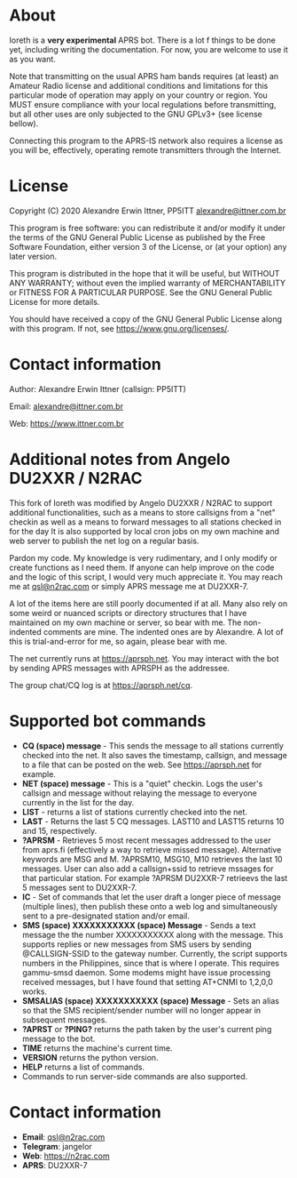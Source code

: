 
# About

Ioreth is a **very experimental** APRS bot. There is a lot f things to be
done yet, including writing the documentation. For now, you are welcome to
use it as you want.

Note that transmitting on the usual APRS ham bands requires (at least) an
Amateur Radio license and additional conditions and limitations for this
particular mode of operation may apply on your country or region. You MUST
ensure compliance with your local regulations before transmitting, but all
other uses are only subjected to the GNU GPLv3+ (see license bellow).

Connecting this program to the APRS-IS network also requires a license as
you will be, effectively, operating remote transmitters through the Internet.




# License

Copyright (C) 2020  Alexandre Erwin Ittner, PP5ITT <alexandre@ittner.com.br>

This program is free software: you can redistribute it and/or modify
it under the terms of the GNU General Public License as published by
the Free Software Foundation, either version 3 of the License, or
(at your option) any later version.

This program is distributed in the hope that it will be useful,
but WITHOUT ANY WARRANTY; without even the implied warranty of
MERCHANTABILITY or FITNESS FOR A PARTICULAR PURPOSE.  See the
GNU General Public License for more details.

You should have received a copy of the GNU General Public License
along with this program.  If not, see <https://www.gnu.org/licenses/>.





# Contact information

Author: Alexandre Erwin Ittner   (callsign: PP5ITT)

Email: <alexandre@ittner.com.br>

Web: <https://www.ittner.com.br>



# Additional notes from Angelo DU2XXR / N2RAC

This fork of Ioreth was modified by Angelo DU2XXR / N2RAC to support additional
functionalities, such as a means to store callsigns from a "net" checkin
as well as a means to forward messages to all stations checked in for the day
It is also supported by local cron jobs on my own machine and web server
to publish the net log on a regular basis.
 
Pardon my code. My knowledge is very rudimentary, and I only modify or create
functions as I need them. If anyone can help improve on the code and the
logic of this script, I would very much appreciate it.
You may reach me at qsl@n2rac.com or simply APRS message me at DU2XXR-7.

A lot of the items here are still poorly documented if at all. Many also
rely on some weird or nuanced scripts or directory structures that I have
maintained on my own machine or server, so bear with me.
The non-indented comments are mine. The indented ones are by Alexandre.
A lot of this is trial-and-error for me, so again, please bear with me.

The net currently runs at <https://aprsph.net>. You may interact with the bot by sending APRS messages with APRSPH as the addressee.

The group chat/CQ log is at <https://aprsph.net/cq>.

# Supported bot commands

- **CQ (space) message** - This sends the message to all stations currently checked into the net. It also saves the timestamp, callsign, and message to a file that can be posted on the web. See https://aprsph.net for example.
- **NET (space) message** - This is a "quiet" checkin. Logs the user's callsign and message without relaying the message to everyone currently in the list for the day.
- **LIST** - returns a list of stations currently checked into the net.
- **LAST** - Returns the last 5 CQ messages. LAST10 and LAST15 returns 10 and 15, respectively.
- **?APRSM** - Retrieves 5 most recent messages addressed to the user from aprs.fi (effectively a way to retrieve missed message). Alternative keywords are MSG and M. ?APRSM10, MSG10, M10 retrieves the last 10 messages. User can also add a callsign+ssid to retrieve mssages for that particular station. For example ?APRSM DU2XXR-7 retrieevs the last 5 messages sent to DU2XXR-7.
- **IC** - Set of commands that let the user draft a longer piece of message (multiple lines), then publish these onto a web log and simultaneously sent to a pre-designated station and/or email. 
- **SMS (space) XXXXXXXXXXX (space) Message** - Sends a text message the the number XXXXXXXXXXX along with the message. This supports replies or new messages from SMS users by sending @CALLSIGN-SSID to the gateway number. Currently, the script supports numbers in the Philippines, since that is where I operate. This requires gammu-smsd daemon. Some modems might have issue processing received messages, but I have found that setting AT+CNMI to 1,2,0,0 works.
- **SMSALIAS (space) XXXXXXXXXXX (space) Message** - Sets an alias so that the SMS recipient/sender number will no longer appear in subsequent messages.
- **?APRST** or **?PING?** returns the path taken by the user's current ping message to the bot. 
- **TIME** returns the machine's current time.
- **VERSION** returns the python version.
- **HELP** returns a list of commands.
- Commands to run server-side commands are also supported.

# Contact information
- **Email**: qsl@n2rac.com
- **Telegram**: jangelor
- **Web**: <https://n2rac.com>
- **APRS**: DU2XXR-7
